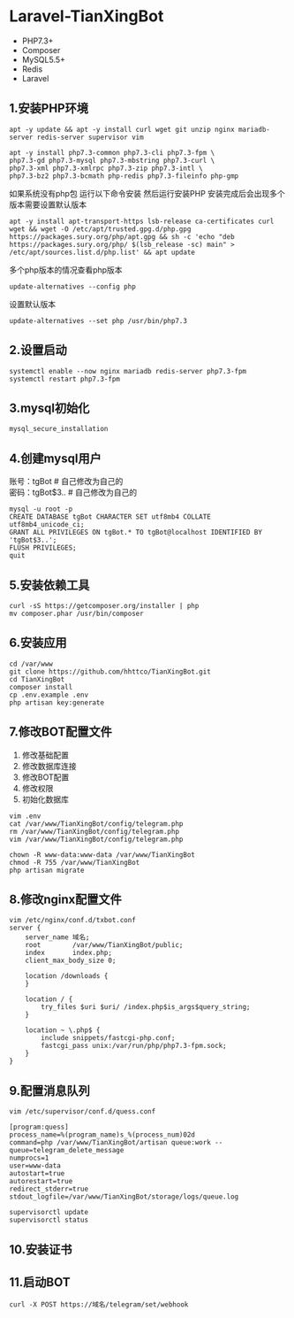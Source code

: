 # **Laravel-TianXingBot**

- PHP7.3+
- Composer
- MySQL5.5+
- Redis
- Laravel

## 1.安装PHP环境
```
apt -y update && apt -y install curl wget git unzip nginx mariadb-server redis-server supervisor vim
```

```
apt -y install php7.3-common php7.3-cli php7.3-fpm \
php7.3-gd php7.3-mysql php7.3-mbstring php7.3-curl \
php7.3-xml php7.3-xmlrpc php7.3-zip php7.3-intl \
php7.3-bz2 php7.3-bcmath php-redis php7.3-fileinfo php-gmp
```

如果系统没有php包 运行以下命令安装 然后运行安装PHP 安装完成后会出现多个版本需要设置默认版本
```
apt -y install apt-transport-https lsb-release ca-certificates curl wget && wget -O /etc/apt/trusted.gpg.d/php.gpg https://packages.sury.org/php/apt.gpg && sh -c 'echo "deb https://packages.sury.org/php/ $(lsb_release -sc) main" > /etc/apt/sources.list.d/php.list' && apt update
```

多个php版本的情况查看php版本
```
update-alternatives --config php
```

设置默认版本
```
update-alternatives --set php /usr/bin/php7.3
```

## 2.设置启动
```
systemctl enable --now nginx mariadb redis-server php7.3-fpm
systemctl restart php7.3-fpm
```

## 3.mysql初始化
```
mysql_secure_installation
```

## 4.创建mysql用户
账号：tgBot     # 自己修改为自己的  
密码：tgBot$3.. # 自己修改为自己的
```
mysql -u root -p
CREATE DATABASE tgBot CHARACTER SET utf8mb4 COLLATE utf8mb4_unicode_ci;
GRANT ALL PRIVILEGES ON tgBot.* TO tgBot@localhost IDENTIFIED BY 'tgBot$3..';
FLUSH PRIVILEGES;
quit
```

## 5.安装依赖工具
```
curl -sS https://getcomposer.org/installer | php
mv composer.phar /usr/bin/composer
```

## 6.安装应用
```
cd /var/www
git clone https://github.com/hhttco/TianXingBot.git
cd TianXingBot
composer install
cp .env.example .env
php artisan key:generate
```

## 7.修改BOT配置文件
1) 修改基础配置  
2) 修改数据库连接  
3) 修改BOT配置
4) 修改权限
5) 初始化数据库  
```
vim .env
cat /var/www/TianXingBot/config/telegram.php
rm /var/www/TianXingBot/config/telegram.php
vim /var/www/TianXingBot/config/telegram.php

chown -R www-data:www-data /var/www/TianXingBot
chmod -R 755 /var/www/TianXingBot
php artisan migrate
```

## 8.修改nginx配置文件
```
vim /etc/nginx/conf.d/txbot.conf
server {
    server_name 域名;
    root        /var/www/TianXingBot/public;
    index       index.php;
    client_max_body_size 0;

    location /downloads {
    }

    location / {
        try_files $uri $uri/ /index.php$is_args$query_string;
    }

    location ~ \.php$ {
        include snippets/fastcgi-php.conf;
        fastcgi_pass unix:/var/run/php/php7.3-fpm.sock;
    }
}
```

## 9.配置消息队列
```
vim /etc/supervisor/conf.d/quess.conf
```
```
[program:quess]
process_name=%(program_name)s_%(process_num)02d
command=php /var/www/TianXingBot/artisan queue:work --queue=telegram_delete_message
numprocs=1
user=www-data
autostart=true
autorestart=true
redirect_stderr=true
stdout_logfile=/var/www/TianXingBot/storage/logs/queue.log
```

```
supervisorctl update
supervisorctl status
```


## 10.安装证书

## 11.启动BOT
```
curl -X POST https://域名/telegram/set/webhook
```
